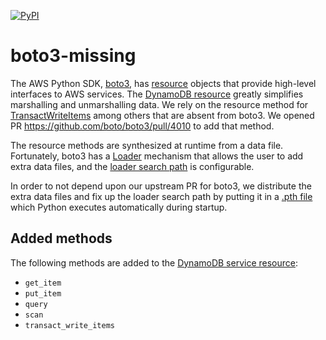 [![PyPI](https://img.shields.io/pypi/v/boto3-missing)](https://pypi.org/project/boto3-missing/)

# boto3-missing

The AWS Python SDK, [boto3], has [resource] objects that provide
high-level interfaces to AWS services. The [DynamoDB resource]
greatly simplifies marshalling and unmarshalling data. We rely on
the resource method for [TransactWriteItems] among others that are
absent from boto3. We opened PR
https://github.com/boto/boto3/pull/4010 to add that method.

The resource methods are synthesized at runtime from a data file.
Fortunately, boto3 has a [Loader] mechanism that allows the user to
add extra data files, and the [loader search path] is configurable.

In order to not depend upon our upstream PR for boto3, we distribute
the extra data files and fix up the loader search path by putting it
in a [.pth file] which Python executes automatically during startup.

## Added methods

The following methods are added to the [DynamoDB service resource]:

- `get_item`
- `put_item`
- `query`
- `scan`
- `transact_write_items`

[boto3]: https://github.com/boto/boto3
[resource]: https://boto3.amazonaws.com/v1/documentation/api/latest/guide/resources.html
[DynamoDB resource]: https://boto3.amazonaws.com/v1/documentation/api/latest/reference/services/dynamodb.html#resources
[TransactWriteItems]: https://docs.aws.amazon.com/amazondynamodb/latest/APIReference/API_TransactWriteItems.html
[Loader]: https://botocore.amazonaws.com/v1/documentation/api/latest/reference/loaders.html
[loader search path]: https://botocore.amazonaws.com/v1/documentation/api/latest/reference/loaders.html#the-search-path
[.pth file]: https://docs.python.org/3/library/site.html
[DynamoDB service resource]: https://boto3.amazonaws.com/v1/documentation/api/latest/reference/services/dynamodb/service-resource/index.html
